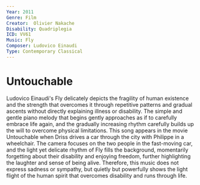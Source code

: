 ```yaml
---
Year: 2011
Genre: Film
Creator:  Olivier Nakache
Disability: Quadriplegia
ICD: VV61
Music: Fly
Composer: Ludovico Einaudi
Type: Contemporary Classical
---
```


# Untouchable

Ludovico Einaudi's Fly delicately depicts the fragility of human existence and the strength that overcomes it through repetitive patterns and gradual ascents without directly explaining illness or disability. The simple and gentle piano melody that begins gently approaches as if to carefully embrace life again, and the gradually increasing rhythm carefully builds up the will to overcome physical limitations. This song appears in the movie Untouchable when Driss drives a car through the city with Philippe in a wheelchair. The camera focuses on the two people in the fast-moving car, and the light yet delicate rhythm of Fly fills the background, momentarily forgetting about their disability and enjoying freedom, further highlighting the laughter and sense of being alive. Therefore, this music does not express sadness or sympathy, but quietly but powerfully shows the light flight of the human spirit that overcomes disability and runs through life.

